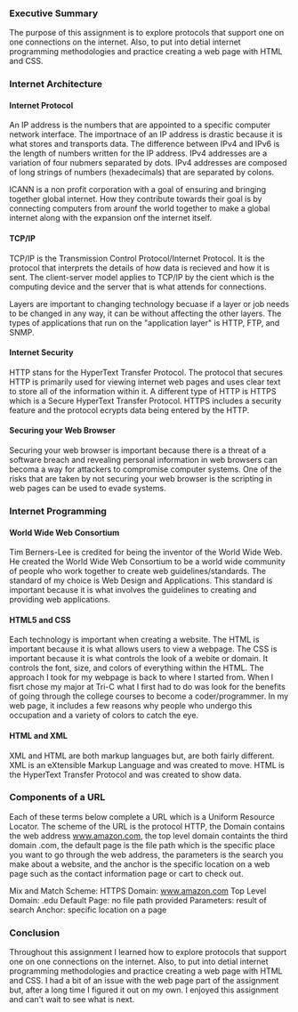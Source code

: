 ### Executive Summary
The purpose of this assignment is to explore protocols that support one on one connections on the internet. Also, to put into detial internet programming methodologies and practice creating a web page with HTML and CSS. 

### Internet Architecture 

#### Internet Protocol

An IP address is the numbers that are appointed to a specific computer network interface. The importnace of an IP address is drastic because it is what stores and transports data. The difference between IPv4 and IPv6 is the length of numbers written for the IP address. IPv4 addresses are a variation of four nubmers separated by dots. IPv4 addresses are composed of long strings of numbers (hexadecimals) that are separated by colons. 

ICANN is a non profit corporation with a goal of ensuring and bringing together global internet. How they contribute towards their goal is by connecting computers from arounf the world together to make a global internet along with the expansion onf the internet itself. 

#### TCP/IP

TCP/IP is the Transmission Control Protocol/Internet Protocol. It is the protocol that interprets the details of how data is recieved and how it is sent. The client-server model applies to TCP/IP by the cient which is the computing device and the server that is what attends for connections. 

Layers are important to changing technology becuase if a layer or job needs to be changed in any way, it can be without affecting the other layers. The types of applications that run on the "application layer" is HTTP, FTP, and SNMP. 

#### Internet Security 


HTTP stans for the HyperText Transfer Protocol. The protocol that secures HTTP is primarily used for viewing internet web pages and uses clear text to store all of the information within it. A different type of HTTP is HTTPS which is a Secure HyperText Transfer Protocol. HTTPS includes a security feature and the protocol ecrypts data being entered by the HTTP. 

#### Securing your Web Browser
Securing your web browser is important because there is a threat of a software breach and revealing personal information in web browsers can becoma a way for attackers to compromise computer systems. One of the risks that are taken by not securing your web browser is the scripting in web pages can be used to evade systems. 

### Internet Programming 

#### World Wide Web Consortium
Tim Berners-Lee is credited for being the inventor of the World Wide Web. He created the World Wide Web Consortium to be a world wide community of people who work together to create web guidelines/standards. The standard of my choice is Web Design and Applications. This standard is important because it is what involves the guidelines to creating and 
providing web applications. 

#### HTML5 and CSS
Each technology is important when creating a website. The HTML is important because it is what allows users to view a webpage. The CSS is important because it is what controls the look of a webite or domain. It controls the font, size, and colors of everything within the HTML. The approach I took for my webpage is back to where I started from. When I fisrt chose my major at Tri-C what I first had to do was look for the benefits of going through the college courses to become a coder/programmer. In my web page, it includes a few reasons why people who undergo this occupation and a variety of colors to catch the eye. 

#### HTML and XML 
XML and HTML are both markup languages but, are both fairly different. XML is an eXtensible Markup Language and was created to move. HTML is the HyperText Transfer Protocol and was created to show data. 

### Components of a URL
Each of these terms below complete a URL which is a Uniform Resource Locator. The scheme of the URL is the protocol HTTP, the Domain contains the web address www.amazon.com, the top level domain containts the third domain .com, the default page is the file path which is the specific place you want to go through the web address, the parameters is the search you make about a website, and the anchor is the specific location on a web page such as the contact information page or cart to check out. 

Mix and Match 
Scheme: HTTPS
Domain: www.amazon.com
Top Level Domain: .edu
Default Page: no file path provided
Parameters: result of search
Anchor: specific location on a page

### Conclusion
Throughout this assignment I learned how to explore protocols that support one on one connections on the internet. Also, to put into detial internet programming methodologies and practice creating a web page with HTML and CSS. I had a bit of an issue with the web page part of the assignment but, after a long time I figured it out on my own. I enjoyed this assignment and can't wait to see what is next.   
